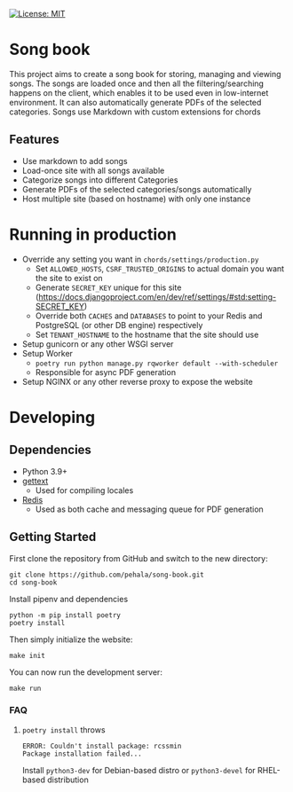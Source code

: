  [![License: MIT](https://img.shields.io/badge/License-MIT-yellow.svg)](https://opensource.org/licenses/MIT)
 
# Song book
This project aims to create a song book for storing, managing and viewing songs. The songs are loaded once and then all the filtering/searching happens on the client, which enables it to be used even in low-internet environment. It can also automatically generate PDFs of the selected categories. Songs use Markdown with custom extensions for chords

## Features

* Use markdown to add songs
* Load-once site with all songs available
* Categorize songs into different Categories
* Generate PDFs of the selected categories/songs automatically
* Host multiple site (based on hostname) with only one instance

# Running in production

* Override any setting you want in `chords/settings/production.py`
  * Set `ALLOWED_HOSTS`, `CSRF_TRUSTED_ORIGINS` to actual domain you want the site to exist on
  * Generate `SECRET_KEY` unique for this site (https://docs.djangoproject.com/en/dev/ref/settings/#std:setting-SECRET_KEY)
  * Override both `CACHES` and `DATABASES` to point to your Redis and PostgreSQL (or other DB engine) respectively
  * Set `TENANT_HOSTNAME` to the hostname that the site should use
* Setup gunicorn or any other WSGI server
* Setup Worker
  * `poetry run python manage.py rqworker default --with-scheduler`
  * Responsible for async PDF generation
* Setup NGINX or any other reverse proxy to expose the website

# Developing

## Dependencies

* Python 3.9+
* [gettext](https://www.gnu.org/software/gettext/)
    * Used for compiling locales
* [Redis](https://redis.io/)
    * Used as both cache and messaging queue for PDF generation

## Getting Started

First clone the repository from GitHub and switch to the new directory:

    git clone https://github.com/pehala/song-book.git
    cd song-book
    
Install pipenv and dependencies

    python -m pip install poetry
    poetry install 
    
Then simply initialize the website:

    make init

You can now run the development server:

    make run

### FAQ

1. `poetry install` throws 

       ERROR: Couldn't install package: rcssmin
       Package installation failed...

    Install `python3-dev` for Debian-based distro or `python3-devel` for RHEL-based distribution

